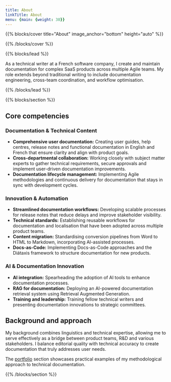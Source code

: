 ```yaml
---
title: About
linkTitle: About
menu: {main: {weight: 30}}
---
```


{{% blocks/cover title="About" image_anchor="bottom" height="auto" %}}

{{% /blocks/cover %}}

{{% blocks/lead %}}

As a technical writer at a French software company, I create and maintain documentation for complex SaaS products across multiple Agile teams. My role extends beyond traditional writing to include documentation engineering, cross-team coordination, and workflow optimisation.

{{% /blocks/lead %}}

{{% blocks/section %}}

## Core competencies

### Documentation & Technical Content

- **Comprehensive user documentation:** Creating user guides, help centres, release notes and functional documentation in English and French that ensure clarity and align with product goals.
- **Cross-departmental collaboration:** Working closely with subject matter experts to gather technical requirements, secure approvals and implement user-driven documentation improvements.
- **Documentation lifecycle management:** Implementing Agile methodologies and continuous delivery for documentation that stays in sync with development cycles.

### Innovation & Automation

- **Streamlined documentation workflows:** Developing scalable processes for release notes that reduce delays and improve stakeholder visibility.
- **Technical standards:** Establishing reusable workflows for documentation and localisation that have been adopted across multiple product teams.
- **Content migration:** Standardising conversion pipelines from Word to HTML to Markdown, incorporating AI-assisted processes.
- **Docs-as-Code:** Implementing Docs-as-Code approaches and the Diátaxis framework to structure documentation for new products.

### AI & Documentation Innovation

- **AI integration:** Spearheading the adoption of AI tools to enhance documentation processes.
- **RAG for documentation:** Deploying an AI-powered documentation retrieval system using Retrieval Augmented Generation.
- **Training and leadership:** Training fellow technical writers and presenting documentation innovations to strategic committees.

## Background and approach

My background combines linguistics and technical expertise, allowing me to serve effectively as a bridge between product teams, R&D and various stakeholders. I balance editorial quality with technical accuracy to create documentation that truly addresses user needs.

The [portfolio](../portfolio/) section showcases practical examples of my methodological approach to technical documentation.

{{% /blocks/section %}}